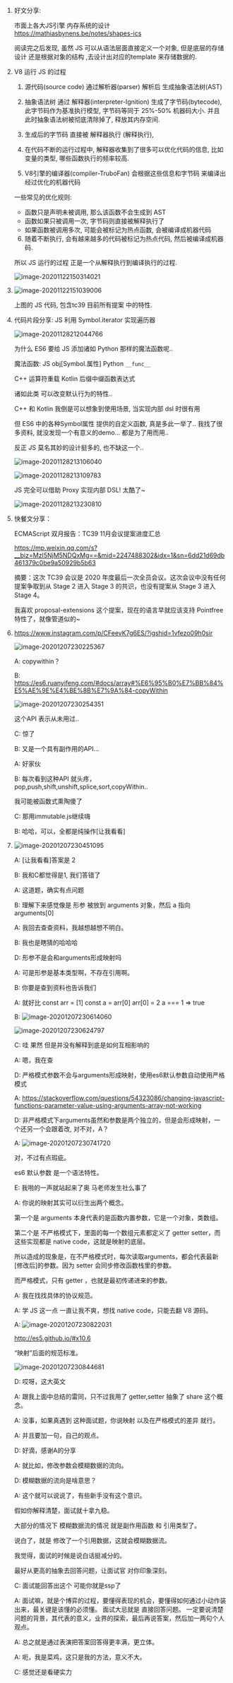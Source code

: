 1. 好文分享:

   市面上各大JS引擎 内存系统的设计
   https://mathiasbynens.be/notes/shapes-ics

   阅读完之后发现, 虽然 JS 可以从语法层面直接定义一个对象, 但是底层的存储设计 还是根据对象的结构 ,去设计出对应的template 来存储数据的.
   
2. V8 运行 JS 的过程

   1. 源代码(source code) 通过解析器(parser) 解析后 生成抽象语法树(AST) 

   2. 抽象语法树 通过 解释器(interpreter-Ignition) 生成了字节码(bytecode), 此字节码作为基准执行模型, 字节码等同于 25%-50% 机器码大小. 
      并且 此时抽象语法树被彻底清除掉了, 释放其内存空间.

   3. 生成后的字节码 直接被 解释器执行 (解释执行), 

   4. 在代码不断的运行过程中, 解释器收集到了很多可以优化代码的信息, 比如变量的类型, 哪些函数执行的频率较高.

   5. V8引擎的编译器(compiler-TruboFan) 会根据这些信息和字节码 来编译出经过优化的机器代码

   一些常见的优化规则:

     - 函数只是声明未被调用, 那么该函数不会生成到 AST
     - 函数如果只被调用一次, 字节码则直接被解释执行了
     - 如果函数被调用多次, 可能会被标记为热点函数, 会被编译成机器代码

   6. 随着不断执行, 会有越来越多的代码被标记为热点代码, 然后被编译成机器码.

   所以 JS 运行的过程 正是一个从解释执行到编译执行的过程.

   ![image-20201122150314021](./docs/image-20201122150314021.png)
   
3. ![image-20201122151039006](./docs/image-20201122151039006.png)

   上图的 JS 代码, 包含tc39 目前所有提案 中的特性.

4. 代码片段分享:
   JS 利用 Symbol.iterator 实现遍历器

   ![image-20201128212044766](../../Archives/2020/11/docs/image-20201128212044766.png)

   为什么 ES6 要给 JS 添加诸如 Python 那样的魔法函数呢..

   魔法函数: 
   JS  obj[Symbol.属性]
   Python `__func__`

   C++ 运算符重载
   Kotlin 后缀中缀函数表达式

   诸如此类 可以改变默认行为的特性.. 

   C++ 和 Kotlin 我倒是可以想象到使用场景, 当实现内部 dsl 时很有用

   但 ES6 中的各种Symbol属性 提供的自定义函数, 真是多此一举了..
   我找了很多资料, 就没发现一个有意义的demo... 都是为了用而用..

   反正 JS 莫名其妙的设计挺多的, 也不缺这一个..

   ![image-20201128213106040](../../Archives/2020/11/docs/image-20201128213106040.png)

   ![image-20201128213109783](../../Archives/2020/11/docs/image-20201128213109783.png)

   JS 完全可以借助 Proxy 实现内部 DSL! 太酷了~

   ![image-20201128213230810](docs/image-20201128213230810.png)

5. 快餐文分享：

   ECMAScript 双月报告：TC39 11月会议提案进度汇总

   https://mp.weixin.qq.com/s?__biz=MzI5NjM5NDQxMg==&mid=2247488302&idx=1&sn=6dd21d69db461379c0be9a50929b5b63

   摘要：这次 TC39 会议是 2020 年度最后一次全员会议。这次会议中没有任何提案争取到从 Stage 2 进入 Stage 3 的共识，也没有提案从 Stage 3 进入 Stage 4。

   我喜欢 proposal-extensions 这个提案，现在的语言早就应该支持 Pointfree 特性了，就像管道似的~
   
6. https://www.instagram.com/p/CFeevK7g6ES/?igshid=1vfezo09h0sir

   ![image-20201207230225367](docs/image-20201207230225367.png)
   
   A: copywithin？
   
   B: https://es6.ruanyifeng.com/#docs/array#%E6%95%B0%E7%BB%84%E5%AE%9E%E4%BE%8B%E7%9A%84-copyWithin
   
   ![image-20201207230254351](docs/image-20201207230254351.png)
   
   这个API 表示从未用过..
   
   C: 惊了
   
   B: 又是一个具有副作用的API...
   
   A: 好家伙
   
   B: 每次看到这种API 就头疼，pop,push,shift,unshift,splice,sort,copyWithin..
   
   我可能被函数式熏陶傻了
   
   C: 那用immutable.js继续嗨
   
   B: 哈哈，可以，全都是纯操作[让我看看]
   
7. ![image-20201207230451095](docs/image-20201207230451095.png)

   A: [让我看看]答案是 2

   B: 我和C都觉得是1, 我们答错了

   A: 这道题，确实有点问题

   B: 理解下来感觉像是 形参 被放到 arguments 对象，然后 a 指向 arguments[0]

   A: 我回去查查资料，我越想越想不明白。

   B: 我也是瞎猜的哈哈哈

   D: 形参不是会和arguments形成映射吗

   A: 可是形参是基本类型啊，不存在引用啊。

   B: 你要是查到资料也告诉我们

   A: 就好比
   const arr = [1]
   const a = arr[0]
   arr[0] = 2
   a === 1  => true

   B: ![image-20201207230614060](docs/image-20201207230614060.png)

   ![image-20201207230624797](docs/image-20201207230624797.png)

   C: 哇 果然 但是并没有解释到底是如何互相影响的

   A: 嗯，我在查

   D: 严格模式参数不会与arguments形成映射，使用es6默认参数自动使用严格模式

   A: https://stackoverflow.com/questions/54323086/changing-javascript-functions-parameter-value-using-arguments-array-not-working

   D: 非严格模式下arguments虽然和参数是两个独立的，但是会形成映射，一个还另一个会跟着改, 对不对，A？

   A: ![image-20201207230741720](docs/image-20201207230741720.png)

   对，不过有点瑕疵。

   es6 默认参数 是一个语法特性。

   E: 我啪的一声就站起来了奥 马老师发生社么事了

   A: 你说的映射其实可以衍生出两个概念。

   第一个是 arguments 本身代表的是函数内置参数，它是一个对象，类数组。

   第二个是 不严格模式下，里面的每一个数组元素都定义了 getter setter，而这些实现都是 native code，这就是映射的底层。

   所以造成的现象是，在不严格模式时，每次读取arguments，都会代表最新[修改后]的参数。因为 setter 会同步修改函数栈里的参数。

   而严格模式，只有 getter ，也就是最初传递进来的参数。

   A: 我在找找具体的协议规范。

   A: 学 JS 这一点 一直让我不爽，想找 native code，只能去翻 V8 源码。

   A: ![image-20201207230822031](docs/image-20201207230822031.png)

   http://es5.github.io/#x10.6

   “映射”后面的规范标准。

   ![image-20201207230844681](docs/image-20201207230844681.png)

   D: 哎呀，这大英文

   A: 跟我上面中总结的雷同，只不过我用了 getter,setter 抽象了 share 这个概念。

   A: 没事，如果真遇到 这种面试题，你说映射 以及在严格模式的差异 就行。

   A: 并且要加一句，自己的观点。

   D: 好滴，感谢A的分享

   A: 就比如，修改参数会模糊数据的流向。

   D: 模糊数据的流向是啥意思？

   A: 这个就可以说说了，有些新手没有这个意识。

   假如你解释清楚，面试就十拿九稳。

   大部分的情况下 模糊数据流的情况 就是副作用函数 和 引用类型了。

   说白了，就是 修改了一个引用数据，这就会模糊数据流。

   我觉得，面试的时候是说白话挺减分的。

   最好从更高的抽象去回答问题，让面试官 对你印象深刻。

   C: 面试能回答出这个 可能你就是ssp了

   A: 面试嘛，就是个博弈的过程，要懂得表现的机会，要懂得如何通过小动作装出来，最关键是该懂的必须懂。
   面试大忌就是 直接回答问题。
   一定要说清楚 问题的背景，其代表的意义，业界的探索，最后再说答案，然后加一两句个人观点。

   A: 总之就是通过表演把答案回答得更丰满，更立体。

   A: 呃，我是菜鸡，这只是我的方法，意义不大。

   C: 感觉还是看硬实力

​	





